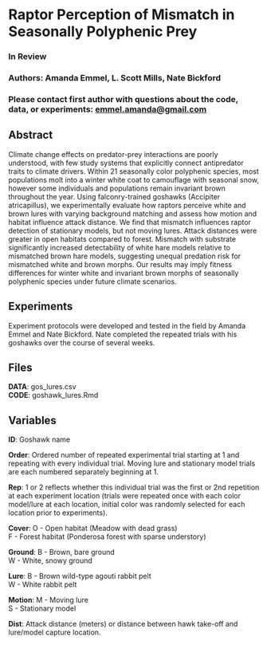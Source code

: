 # Raptor Perception of Mismatch in Seasonally Polyphenic Prey

### In Review 

### Authors: Amanda Emmel, L. Scott Mills, Nate Bickford

### Please contact first author with questions about the code, data, or experiments: emmel.amanda@gmail.com

## Abstract
Climate change effects on predator-prey interactions are poorly understood, with few study systems that explicitly connect antipredator traits to climate drivers. Within 21 seasonally color polyphenic species, most populations molt into a winter white coat to camouflage with seasonal snow, however some individuals and populations remain invariant brown throughout the year. Using falconry-trained goshawks (Accipiter atricapillus), we experimentally evaluate how raptors perceive white and brown lures with varying background matching and assess how motion and habitat influence attack distance. We find that mismatch influences raptor detection of stationary models, but not moving lures. Attack distances were greater in open habitats compared to forest. Mismatch with substrate significantly increased detectability of white hare models relative to mismatched brown hare models, suggesting unequal predation risk for mismatched white and brown morphs. Our results may imply fitness differences for winter white and invariant brown morphs of seasonally polyphenic species under future climate scenarios.

## Experiments
Experiment protocols were developed and tested in the field by Amanda Emmel and Nate Bickford. Nate completed the repeated trials with his goshawks over the course of several weeks.

## Files

**DATA**: gos_lures.csv  
**CODE**: goshawk_lures.Rmd

## Variables

**ID**: Goshawk name

**Order**: Ordered number of repeated experimental trial starting at 1 and repeating with every individual trial. Moving lure and stationary model trials are each numbered separately beginning at 1.

**Rep**: 1 or 2 reflects whether this individual trial was the first or 2nd repetition at each experiment location (trials were repeated once with each color model/lure at each location, initial color was randomly selected for each location prior to experiments).

**Cover**:    O - Open habitat (Meadow with dead grass)     
              F - Forest habitat (Ponderosa forest with sparse understory)

**Ground**:   B - Brown, bare ground  
              W - White, snowy ground

**Lure**:     B - Brown wild-type agouti rabbit pelt    
              W - White rabbit pelt

**Motion**:   M - Moving lure  
              S - Stationary model

**Dist**: Attack distance (meters) or distance between hawk take-off and lure/model capture location.
